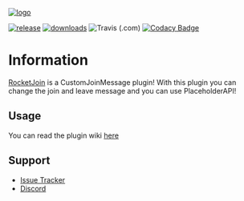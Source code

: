 [![logo]][spigot]

[![release]][releaseLink] [![downloads]][spigot] ![Travis (.com)](https://img.shields.io/travis/com/Lorenzo0111/RocketJoin?style=for-the-badge) [![Codacy Badge](https://img.shields.io/codacy/grade/eace45ea8bac439bb66e81ace3465c71?style=for-the-badge)](https://www.codacy.com/gh/Lorenzo0111/RocketJoin/dashboard?utm_source=github.com\&utm_medium=referral\&utm_content=Lorenzo0111/RocketJoin\&utm_campaign=Badge_Grade)

# Information

[RocketJoin][spigot] is a CustomJoinMessage plugin!
With this plugin you can change the join and leave message and you can use PlaceholderAPI!

## Usage

You can read the plugin wiki [here](https://docs.rocketplugins.space/rocketjoin/starting)

## Support

*   [Issue Tracker][issues]
*   [Discord][discord]

[release]: https://img.shields.io/github/v/release/Lorenzo0111/RocketJoin?style=for-the-badge&logo=appveyor

[releaseLink]: https://github.com/Lorenzo0111/RocketJoin/releases/latest

[issues]: https://github.com/Lorenzo0111/RocketJoin/issues

[discord]: https://bit.ly/RocketServer_DS

[spigot]: https://www.spigotmc.org/resources/rocketjoin-custom-join-message.82520/

[logo]: https://i.ibb.co/FYJFSDN/Rocket-Join-Banner.png

[downloads]: https://img.shields.io/spiget/downloads/82520?style=for-the-badge
